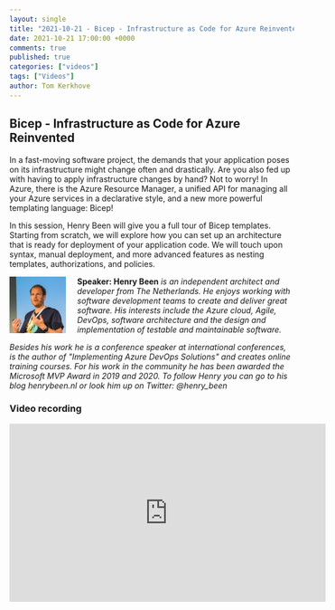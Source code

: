```yaml
---
layout: single
title: "2021-10-21 - Bicep - Infrastructure as Code for Azure Reinvented"
date: 2021-10-21 17:00:00 +0000
comments: true
published: true
categories: ["videos"]
tags: ["Videos"]
author: Tom Kerkhove
---
```


## Bicep - Infrastructure as Code for Azure Reinvented

In a fast-moving software project, the demands that your application poses on its infrastructure might change often and drastically. Are you also fed up with having to apply infrastructure changes by hand? Not to worry! In Azure, there is the Azure Resource Manager, a unified API for managing all your Azure services in a declarative style, and a new more powerful templating language: Bicep!

In this session, Henry Been will give you a full tour of Bicep templates. Starting from scratch, we will explore how you can set up an architecture that is ready for deployment of your application code. We will touch upon syntax, manual deployment, and more advanced features as nesting templates, authorizations, and policies.

<img src="/assets/media/speakers/henry-been.jpg" alt="Henry Been" align="left" height="100" width="100" style="margin-right: 20px;">**Speaker: Henry Been** *is an independent architect and developer from The Netherlands. He enjoys working with software development teams to create and deliver great software. His interests include the Azure cloud, Agile, DevOps, software architecture and the design and implementation of testable and maintainable software.*

*Besides his work he is a conference speaker at international conferences, is the author of "Implementing Azure DevOps Solutions" and creates online training courses. For his work in the community he has been awarded the Microsoft MVP Award in 2019 and 2020. To follow Henry you can go to his blog henrybeen.nl or look him up on Twitter: @henry_been*

### Video recording

<iframe width="560" height="315" src="https://www.youtube-nocookie.com/embed/MlVs9OBQyYk" frameborder="0" allow="accelerometer; autoplay; encrypted-media; gyroscope; picture-in-picture" allowfullscreen></iframe>
